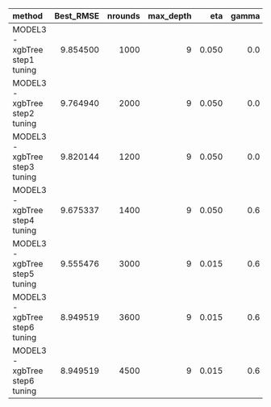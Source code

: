 |method                        | Best_RMSE| nrounds| max_depth|   eta| gamma| colsample_bytree| min_child_weight| subsample|
|:-----------------------------|---------:|-------:|---------:|-----:|-----:|----------------:|----------------:|---------:|
|MODEL3 - xgbTree step1 tuning |  9.854500|    1000|         9| 0.050|   0.0|              1.0|                1|      1.00|
|MODEL3 - xgbTree step2 tuning |  9.764940|    2000|         9| 0.050|   0.0|              1.0|                1|      1.00|
|MODEL3 - xgbTree step3 tuning |  9.820144|    1200|         9| 0.050|   0.0|              0.6|                1|      0.75|
|MODEL3 - xgbTree step4 tuning |  9.675337|    1400|         9| 0.050|   0.6|              0.6|                1|      0.75|
|MODEL3 - xgbTree step5 tuning |  9.555476|    3000|         9| 0.015|   0.6|              0.6|                1|      0.75|
|MODEL3 - xgbTree step6 tuning |  8.949519|    3600|         9| 0.015|   0.6|              0.6|                1|      0.75|
|MODEL3 - xgbTree step6 tuning |  8.949519|    4500|         9| 0.015|   0.6|              0.6|                1|      0.75|
